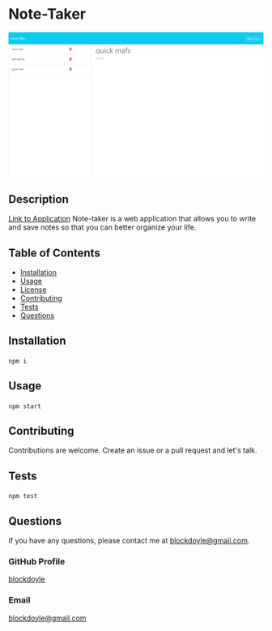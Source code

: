 # Note-Taker
  
  ![overview](overview-sc.png)
  ## Description
  [Link to Application](https://bld-note-taker-47b6a2f88255.herokuapp.com/notes)
  Note-taker is a web application that allows you to write and save notes so that you can better organize your life.
  ## Table of Contents
  - [Installation](#installation)
  - [Usage](#usage)
  - [License](#license)
  - [Contributing](#contributing)
  - [Tests](#tests)
  - [Questions](#questions)
  ## Installation
  ```npm i```
  ## Usage
  ```npm start```
  
  ## Contributing
  Contributions are welcome. Create an issue or a pull request and let's talk.
  ## Tests
  ```npm test```
  ## Questions
  If you have any questions, please contact me at blockdoyle@gmail.com.
  ### GitHub Profile
  [blockdoyle](https://github.com/blockdoyle)
  ### Email
  [blockdoyle@gmail.com](mailto:blockdoyle@gmail.com)
